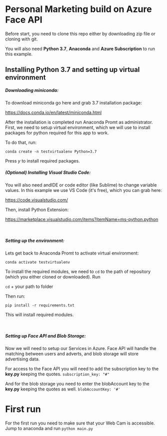 # Personal Marketing build on Azure Face API

Before start, you need to clone this repo either by downloading zip file or cloning with git.

You will also need **Python 3.7**, **Anaconda** and **Azure Subscription** to run this example.

## Installing Python 3.7 and setting up virtual environment 
##### Downloading miniconda:

To download miniconda go here and grab 3.7 installation package:

https://docs.conda.io/en/latest/miniconda.html

After the installation is completed run Anaconda Promt as administrator.
First, we need to setup virtual environment, which we will use to install packages for python required for this app to work.

To do that, run:

```conda create -n testvirtualenv Python=3.7```

Press *y* to install required packages. 
<br/>

##### (Optional) Installing Visual Studio Code:
You will also need andIDE or code editor (like Sublime) to change variable values.
In this example we use VS Code (it's free), which you can grab here:

https://code.visualstudio.com/

Then, install Python Extension:

https://marketplace.visualstudio.com/items?itemName=ms-python.python

<br/>

##### Setting up the environment:

Lets get back to Anaconda Promt to activate virtual environment:

```conda activate testvirtualenv```

To install the required modules, we need to ```cd``` to the path of repository (which you either cloned or downloaded). Run 

```cd``` + your path to folder

Then run:

```pip install -r requirements.txt```

This will install required modules.

<br/>

##### Setting up Face API and Blob Storage:
Now we will need to setup our Services in Azure.
Face API will handle the matching between users and adverts, and blob storage will store advertising data.

For access to the Face API you will need to add the subscription key to the **key.py** keeping the quotes.
```subscription_key: "#"```

And for the blob storage you need to enter the blobAccount key to the **key.py** keeping the quotes as well.
```blobAccountKey: '#'```

# First run 
For the first run you need to make sure that your Web Cam is accessible. Jump to anaconda and run 
``python main.py``







